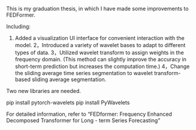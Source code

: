 This is my graduation thesis, in which I have made some improvements to FEDFormer.

Including:

1. Added a visualization UI interface for convenient interaction with the model.
2，Introduced a variety of wavelet bases to adapt to different types of data.
3，Utilized wavelet transform to assign weights in the frequency domain. (This method can slightly improve the accuracy in short-term prediction but increases the computation time.)
4，Change the sliding average time series segmentation to wavelet transform-based sliding average segmentation.

Two new libraries are needed.

pip install pytorch-wavelets
pip install PyWavelets

For detailed information, refer to “FEDformer: Frequency Enhanced Decomposed Transformer for Long - term Series Forecasting” 
